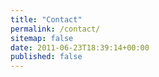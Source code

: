 ```yaml
---
title: "Contact"
permalink: /contact/
sitemap: false
date: 2011-06-23T18:39:14+00:00
published: false
---
```

